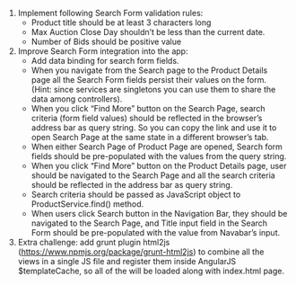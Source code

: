 1. Implement following Search Form validation rules:
    - Product title should be at least 3 characters long
    - Max Auction Close Day shouldn’t be less than the current date.
    - Number of Bids should be positive value
3. Improve Search Form integration into the app:
    - Add data binding for search form fields.
    - When you navigate from the Search page to the Product Details page all the Search Form fields persist their values on
the form. (Hint: since services are singletons you can use them to share the data among controllers).
    - When you click “Find More” button on the Search Page, search criteria (form field values) should be reflected in the
browser’s address bar as query string. So you can copy the link and use it to open Search Page at the same state in a
different browser’s tab.
    - When either Search Page of Product Page are opened, Search form fields should be pre-populated with the values from
the query string.
    - When you click “Find More” button on the Product Details page, user should be navigated to the Search Page and all
the search criteria should be reflected in the address bar as query string.
    - Search criteria should be passed as JavaScript object to ProductService.find() method.
    - When users click Search button in the Navigation Bar, they should be navigated to the Search Page, and Title input field
in the Search Form should be pre-populated with the value from Navabar’s input.
4. Extra challenge: add grunt plugin html2js (https://www.npmjs.org/package/grunt-html2js) to combine all the views in a single JS
file and register them inside AngularJS $templateCache, so all of the will be loaded along with index.html page.